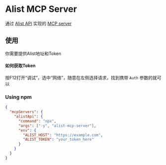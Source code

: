 # Alist MCP Server
通过 [Alist API](https://alist-v3.apifox.cn/) 实现的 [MCP server](https://modelcontextprotocol.io/introduction)

## 使用
你需要提供Alist地址和Token
#### 如何获取Token
按F12打开“调试”，选中“网络”，随意在左侧选择请求，找到携带 `Auth` 参数的就可以
### Using npm
```JSON
{
  "mcpServers": {
    "alistApi": {
      "command": "npx",
      "args": ["-y", "alist-mcp-server"],
      "env": {
        "ALIST_HOST": "https://example.com",
        "ALIST_TOKEN": "your_token_here"
      }
    }
  }
}
```
